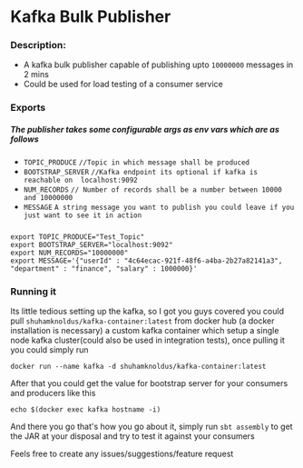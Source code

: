 # Kafka Bulk Publisher

### Description:
* A kafka bulk publisher capable of publishing upto `10000000` messages in 2 mins
* Could be used for load testing of a consumer service
   
### Exports
##### The publisher takes some configurable args as env vars which are as follows
* `TOPIC_PRODUCE` `//Topic in which message shall be produced`
* `BOOTSTRAP_SERVER` `//Kafka endpoint its optional if kafka is reachable on  localhost:9092`
* `NUM_RECORDS` `// Number of records shall be a number between 10000 and 10000000`
* `MESSAGE` `A string message you want to publish you could leave if you just want to see it in action`
#####
```shell script
export TOPIC_PRODUCE="Test_Topic"
export BOOTSTRAP_SERVER="localhost:9092"
export NUM_RECORDS="10000000"
export MESSAGE='{"userId" : "4c64ecac-921f-48f6-a4ba-2b27a82141a3", "department" : "finance", "salary" : 1000000}'
```
### Running it
Its little tedious setting up the kafka, so I got you guys covered you could pull `shuhamknoldus/kafka-container:latest` from docker hub (a docker installation is necessary) a custom kafka container which setup a single node kafka cluster(could also be used in integration tests), once pulling it you could simply run

```shell script
docker run --name kafka -d shuhamknoldus/kafka-container:latest
```

After that you could get the value for bootstrap server for your consumers and producers like this

```shell script
echo $(docker exec kafka hostname -i)
```
And there you go that's how you go about it, simply run 
`sbt assembly` to get the JAR at your disposal and try to test it against your consumers

Feels free to create any issues/suggestions/feature request
 
